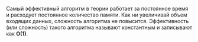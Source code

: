 Самый эффективный алгоритм в теории работает за постоянное время и расходует постоянное количество памяти. Как ни увеличивай объем входящих данных, сложность алгоритма не повысится. Эффективность (или сложность) такого алгоритма называют константным и записывают как **O(1)**.